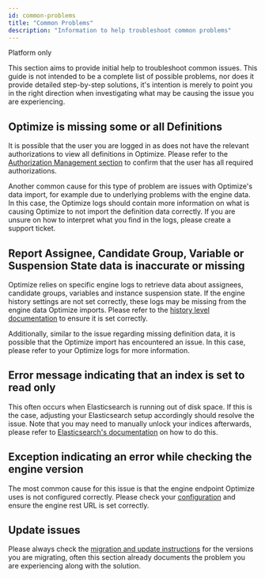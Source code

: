 ```yaml
---
id: common-problems
title: "Common Problems"
description: "Information to help troubleshoot common problems"
---
```


<span class="badge badge--platform">Platform only</span>

This section aims to provide initial help to troubleshoot common issues. This guide is not intended to be a complete list of possible problems, nor does it provide detailed step-by-step solutions, it's intention is merely to point you in the right direction when investigating what may be causing the issue you are experiencing.  

## Optimize is missing some or all Definitions

It is possible that the user you are logged in as does not have the relevant authorizations to view all definitions in Optimize. Please refer to the [Authorization Management section](./authorization-management.md#process-or-decision-definition-related-authorizations) to confirm that the user has all required authorizations.

Another common cause for this type of problem are issues with Optimize's data import, for example due to underlying problems with the engine data. In this case, the Optimize logs should contain more information on what is causing Optimize to not import the definition data correctly. If you are unsure on how to interpret what you find in the logs, please create a support ticket.

## Report Assignee, Candidate Group, Variable or Suspension State data is inaccurate or missing

Optimize relies on specific engine logs to retrieve data about assignees, candidate groups, variables and instance suspension state. If the engine history settings are not set correctly, these logs may be missing from the engine data Optimize imports. Please refer to the [history level documentation](https://docs.camunda.org/manual/latest/user-guide/process-engine/history/#choose-a-history-level) to ensure it is set correctly. 

Additionally, similar to the issue regarding missing definition data, it is possible that the Optimize import has encountered an issue. In this case, please refer to your Optimize logs for more information.

## Error message indicating that an index is set to read only

This often occurs when Elasticsearch is running out of disk space. If this is the case, adjusting your Elasticsearch setup accordingly should resolve the issue. Note that you may need to manually unlock your indices afterwards, please refer to [Elasticsearch's documentation](https://www.elastic.co/guide/en/elasticsearch/reference/master/index-modules-blocks.html) on how to do this.

## Exception indicating an error while checking the engine version

The most common cause for this issue is that the engine endpoint Optimize uses is not configured correctly. Please check your [configuration](../configuration/#connection-to-camunda-platform) and ensure the engine rest URL is set correctly.

## Update issues

Please always check the [migration and update instructions](./../migration-update/instructions.md) for the versions you are migrating, often this section already documents the problem you are experiencing along with the solution.
